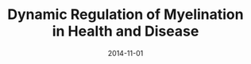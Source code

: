 ---
title: Dynamic Regulation of Myelination in Health and Disease
#author:
date: '2014-11-01'
slug: myelin-health
categories:
- Publication
- myelin
#authors:
doi: '10.1001/jamapsychiatry.2014.1049'
publishDate: '2014-11-03T16:08:45+10:00'
publication_types:
  - '2'
publication: '*JAMA Psychiatry*'
publication_short: '*JAMA Psychiatry*'
abstract: ''
summary: ''
featured: no
url_pdf: ~
url_code: ~
url_dataset: ~
url_poster: ~
url_project: ~
url_slides: ~
url_source: ~
url_video: ~
image:
  caption: ''
focal_point: ''
preview_only: no
projects: []
slides: ''
---